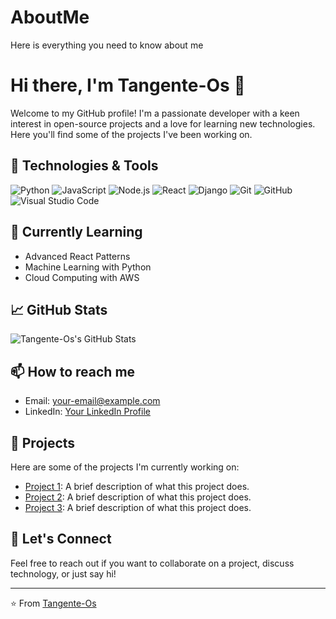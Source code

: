 # AboutMe
Here is everything you need to know about me
# Hi there, I'm Tangente-Os 👋

Welcome to my GitHub profile! I'm a passionate developer with a keen interest in open-source projects and a love for learning new technologies. Here you'll find some of the projects I've been working on.

## 🔧 Technologies & Tools

![Python](https://img.shields.io/badge/-Python-333333?style=flat&logo=python)
![JavaScript](https://img.shields.io/badge/-JavaScript-333333?style=flat&logo=javascript)
![Node.js](https://img.shields.io/badge/-Node.js-333333?style=flat&logo=node.js)
![React](https://img.shields.io/badge/-React-333333?style=flat&logo=react)
![Django](https://img.shields.io/badge/-Django-333333?style=flat&logo=django)
![Git](https://img.shields.io/badge/-Git-333333?style=flat&logo=git)
![GitHub](https://img.shields.io/badge/-GitHub-333333?style=flat&logo=github)
![Visual Studio Code](https://img.shields.io/badge/-VS_Code-333333?style=flat&logo=visual-studio-code)

## 🌱 Currently Learning

- Advanced React Patterns
- Machine Learning with Python
- Cloud Computing with AWS

## 📈 GitHub Stats

![Tangente-Os's GitHub Stats](https://github-readme-stats.vercel.app/api?username=Tangente-Os&show_icons=true&hide_border=true&theme=radical)

## 📫 How to reach me

- Email: [your-email@example.com](mailto:your-email@example.com)
- LinkedIn: [Your LinkedIn Profile](https://www.linkedin.com/in/your-linkedin-profile)

## 🔗 Projects

Here are some of the projects I'm currently working on:

- [Project 1](https://github.com/Tangente-Os/project1): A brief description of what this project does.
- [Project 2](https://github.com/Tangente-Os/project2): A brief description of what this project does.
- [Project 3](https://github.com/Tangente-Os/project3): A brief description of what this project does.

## 💬 Let's Connect

Feel free to reach out if you want to collaborate on a project, discuss technology, or just say hi!

---

⭐️ From [Tangente-Os](https://github.com/Tangente-Os)
